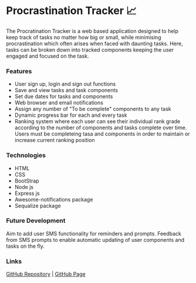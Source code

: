 # **Procrastination Tracker** :chart_with_upwards_trend:

The Procratination Tracker is a web based application designed to help keep track of tasks no matter how big or small, while minimising procrastination which often arises when faced with daunting tasks. Here, tasks can be broken down into tracked components keeping the user engaged and focused on the task.

### **Features**

* User sign up, login and sign out functions
* Save and view tasks and task components
* Set due dates for tasks and components
* Web browser and email notifications
* Assign any number of "To be complete" components to any task
* Dynamic progress bar for each and every task
* Ranking system where each user can see their individual rank grade according to the number of components and tasks complete over time. Users must be completeing tasa and components in order to maintain or increase current ranking position


### **Technologies**

* HTML
* CSS
* BootStrap
* Node js
* Express js
* Awesome-notifications package
* Sequalize package

### **Future Development**

Aim to add user SMS functionality for reminders and prompts. Feedback from SMS prompts to enable automatic updating of user components and tasks on the fly.

### **Links**

[GitHub Repository](https://github.com/RichardtHopkins/Procrastination-Tracker) |
[GitHub Page](https://RichardtHopkins.github.io/Procrastination-Tracker/)

